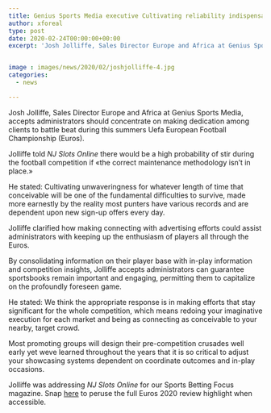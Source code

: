 ```yaml
---
title: Genius Sports Media executive Cultivating reliability indispensable for Euros success
author: xforeal 
type: post
date: 2020-02-24T00:00:00+00:00
excerpt: 'Josh Jolliffe, Sales Director Europe and Africa at Genius Sports Media, accepts administrators should concentrate on making reliability among clients to battle stir during this summers Uefa European Football Championship (Euros) '


image : images/news/2020/02/joshjolliffe-4.jpg
categories:
  - news

---
```

Josh Jolliffe, Sales Director Europe and Africa at Genius Sports Media, accepts administrators should concentrate on making dedication among clients to battle beat during this summers Uefa European Football Championship (Euros). 

Jolliffe told _NJ Slots Online_ there would be a high probability of stir during the football competition if &#171;the correct maintenance methodology isn&#8217;t in place.&#187; 

He stated: Cultivating unwaveringness for whatever length of time that conceivable will be one of the fundamental difficulties to survive, made more earnestly by the reality most punters have various records and are dependent upon new sign-up offers every day. 

Jolliffe clarified how making connecting with advertising efforts could assist administrators with keeping up the enthusiasm of players all through the Euros. 

By consolidating information on their player base with in-play information and competition insights, Jolliffe accepts administrators can guarantee sportsbooks remain important and engaging, permitting them to capitalize on the profoundly foreseen game. 

He stated: We think the appropriate response is in making efforts that stay significant for the whole competition, which means redoing your imaginative execution for each market and being as connecting as conceivable to your nearby, target crowd. 

Most promoting groups will design their pre-competition crusades well early yet weve learned throughout the years that it is so critical to adjust your showcasing systems dependent on coordinate outcomes and in-play occasions. 

Jolliffe was addressing _NJ Slots Online_ for our Sports Betting Focus magazine. Snap [here][1] to peruse the full Euros 2020 review highlight when accessible.

 [1]: #
